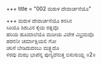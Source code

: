 +++
title = "002 ಮರುಳ ದೇವಾರ್ಚನೆಯೊ"

+++
ಮರುಳ ದೇವಾರ್ಚನೆಯೊ ಕನಸಿನ  
ಸಿರಿಯೊ ಶಿಶುವಿನ ಕೈಯ ರತ್ನವೊ  
ಹರಿಯ ಹೂಮಾಲೆಯೊ ಮದೀಯ ವಿವೇಕ ವಿಭ್ರಮವೊ   
ಹರನನೀ ಚರ್ಮಾಕ್ಷಿಯಲಿ ಗೋ  
ಚರಿಸೆ ಬೇಡಿದುದಂಬು ಮತ್ರ್ಯದೊ  
ಳಿರವು ಮಝ ಭಾಪೆನ್ನ ಪುಣ್ಯವೆನುತ್ತ ಬಿಸುಸುಯ್ದ      ॥2॥
